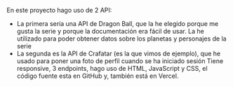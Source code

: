 En este proyecto hago uso de 2 API:
- La primera sería una API de Dragon Ball, que la he elegido porque me gusta la serie y porque la documentación era fácil de usar. La he utilizado para poder obtener datos sobre los planetas y personajes de la serie
- La segunda es la API de Crafatar (es la que vimos de ejemplo), que he usado para poner una foto de perfil cuando se ha iniciado sesión
Tiene responsive, 3 endpoints, hago uso de HTML, JavaScript y CSS, el código fuente esta en GitHub y, también está en Vercel.
